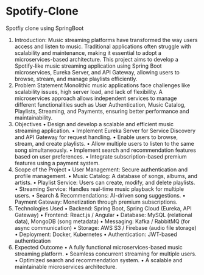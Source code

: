 # Spotify-Clone
Spotfiy clone using SpringBoot 

1. Introduction:
Music streaming platforms have transformed the way users access and listen to music.
Traditional applications often struggle with scalability and maintenance, making it essential to
adopt a microservices-based architecture. This project aims to develop a Spotify-like music
streaming application using Spring Boot microservices, Eureka Server, and API Gateway,
allowing users to browse, stream, and manage playlists efficiently.
2. Problem Statement
Monolithic music applications face challenges like scalability issues, high server load, and lack
of flexibility. A microservices approach allows independent services to manage different
functionalities such as User Authentication, Music Catalog, Playlists, Streaming, and
Payments, ensuring better performance and maintainability.
3. Objectives
• Design and develop a scalable and efficient music streaming application.
• Implement Eureka Server for Service Discovery and API Gateway for request
handling.
• Enable users to browse, stream, and create playlists.
• Allow multiple users to listen to the same song simultaneously.
• Implement search and recommendation features based on user preferences.
• Integrate subscription-based premium features using a payment system.
4. Scope of the Project
• User Management: Secure authentication and profile management.
• Music Catalog: A database of songs, albums, and artists.
• Playlist Service: Users can create, modify, and delete playlists.
• Streaming Service: Handles real-time music playback for multiple users.
• Search & Recommendations: AI-driven song suggestions.
• Payment Gateway: Monetization through premium subscriptions.
5. Technologies Used
• Backend: Spring Boot, Spring Cloud (Eureka, API Gateway)
• Frontend: React.js / Angular
• Database: MySQL (relational data), MongoDB (song metadata)
• Messaging: Kafka / RabbitMQ (for async communication)
• Storage: AWS S3 / Firebase (audio file storage)
• Deployment: Docker, Kubernetes
• Authentication: JWT-based authentication
6. Expected Outcome
• A fully functional microservices-based music streaming platform.
• Seamless concurrent streaming for multiple users.
• Optimized search and recommendation system.
• A scalable and maintainable microservices architecture.
